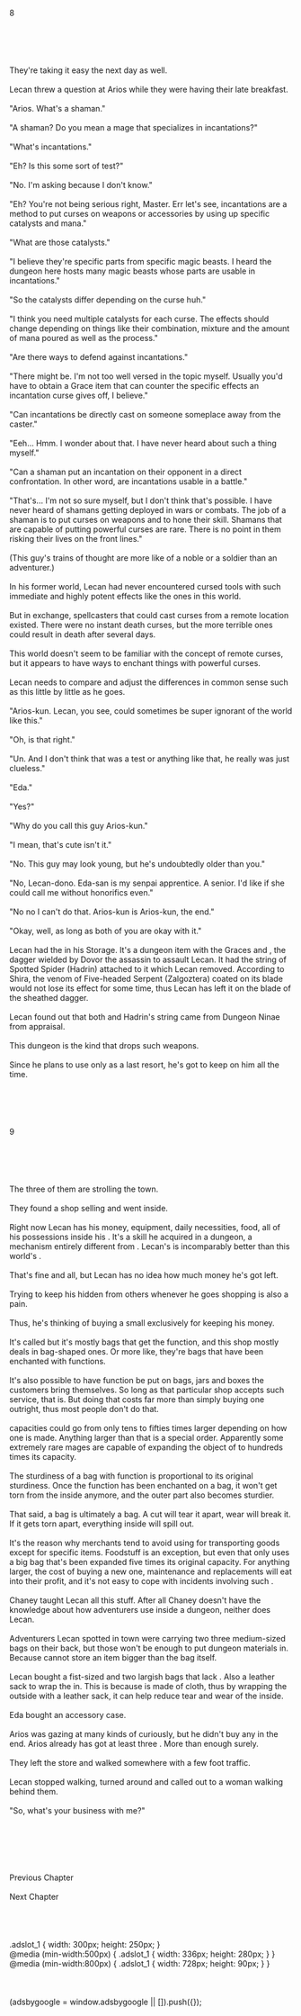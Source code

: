 <br/>
8<br/>
<br/>
<br/>
<br/>
<br/>
<br/>
They're taking it easy the next day as well.<br/>
<br/>
Lecan threw a question at Arios while they were having their late breakfast.<br/>
<br/>
"Arios. What's a shaman."<br/>
<br/>
"A shaman? Do you mean a mage that specializes in incantations?"<br/>
<br/>
"What's incantations."<br/>
<br/>
"Eh? Is this some sort of test?"<br/>
<br/>
"No. I'm asking because I don't know."<br/>
<br/>
"Eh? You're not being serious right, Master. Err let's see, incantations are a method to put curses on weapons or accessories by using up specific catalysts and mana."<br/>
<br/>
"What are those catalysts."<br/>
<br/>
"I believe they're specific parts from specific magic beasts. I heard the dungeon here hosts many magic beasts whose parts are usable in incantations."<br/>
<br/>
"So the catalysts differ depending on the curse huh."<br/>
<br/>
"I think you need multiple catalysts for each curse. The effects should change depending on things like their combination, mixture and the amount of mana poured as well as the process."<br/>
<br/>
"Are there ways to defend against incantations."<br/>
<br/>
"There might be. I'm not too well versed in the topic myself. Usually you'd have to obtain a Grace item that can counter the specific effects an incantation curse gives off, I believe."<br/>
<br/>
"Can incantations be directly cast on someone someplace away from the caster."<br/>
<br/>
"Eeh... Hmm. I wonder about that. I have never heard about such a thing myself."<br/>
<br/>
"Can a shaman put an incantation on their opponent in a direct confrontation. In other word, are incantations usable in a battle."<br/>
<br/>
"That's... I'm not so sure myself, but I don't think that's possible. I have never heard of shamans getting deployed in wars or combats. The job of a shaman is to put curses on weapons and to hone their skill. Shamans that are capable of putting powerful curses are rare. There is no point in them risking their lives on the front lines."<br/>
<br/>
(This guy's trains of thought are more like of a noble or a soldier than an adventurer.)<br/>
<br/>
In his former world, Lecan had never encountered cursed tools with such immediate and highly potent effects like the ones in this world.<br/>
<br/>
But in exchange, spellcasters that could cast curses from a remote location existed. There were no instant death curses, but the more terrible ones could result in death after several days.<br/>
<br/>
This world doesn't seem to be familiar with the concept of remote curses, but it appears to have ways to enchant things with powerful curses.<br/>
<br/>
Lecan needs to compare and adjust the differences in common sense such as this little by little as he goes.<br/>
<br/>
"Arios-kun. Lecan, you see, could sometimes be super ignorant of the world like this."<br/>
<br/>
"Oh, is that right."<br/>
<br/>
"Un. And I don't think that was a test or anything like that, he really was just clueless."<br/>
<br/>
"Eda."<br/>
<br/>
"Yes?"<br/>
<br/>
"Why do you call this guy Arios-kun."<br/>
<br/>
"I mean, that's cute isn't it."<br/>
<br/>
"No. This guy may look young, but he's undoubtedly older than you."<br/>
<br/>
"No, Lecan-dono. Eda-san is my senpai apprentice. A senior. I'd like if she could call me without honorifics even."<br/>
<br/>
"No no I can't do that. Arios-kun is Arios-kun, the end."<br/>
<br/>
"Okay, well, as long as both of you are okay with it."<br/>
<br/>
Lecan had the <Dagger of Stra> in his Storage. It's a dungeon item with the Graces <Null Curse Resistance> and <Null Poison Resistance>, the dagger wielded by Dovor the assassin to assault Lecan. It had the string of Spotted Spider (Hadrin) attached to it which Lecan removed. According to Shira, the venom of Five-headed Serpent (Zalgoztera) coated on its blade would not lose its effect for some time, thus Lecan has left it on the blade of the sheathed dagger.<br/>
<br/>
Lecan found out that both <Dagger of Stra> and Hadrin's string came from Dungeon Ninae from appraisal.<br/>
<br/>
This dungeon is the kind that drops such weapons.<br/>
<br/>
Since he plans to use <Guardian Jewel of Zana> only as a last resort, he's got to keep <Dagger of Harut> on him all the time.<br/>
<br/>
<br/>
<br/>
<br/>
<TLN: Catch the latest updates and edits at Sousetsuka .com ><br/>
9<br/>
<br/>
<br/>
<br/>
<br/>
<br/>
The three of them are strolling the town.<br/>
<br/>
They found a shop selling <Box (Ruuf)> and went inside.<br/>
<br/>
Right now Lecan has his money, equipment, daily necessities, food, all of his possessions inside his <Storage>. It's a skill he acquired in a dungeon, a mechanism entirely different from <Box>. Lecan's <Storage> is incomparably better than this world's <Box>.<br/>
<br/>
That's fine and all, but Lecan has no idea how much money he's got left.<br/>
<br/>
Trying to keep his <Storage> hidden from others whenever he goes shopping is also a pain.<br/>
<br/>
Thus, he's thinking of buying a small <Box> exclusively for keeping his money.<br/>
<br/>
It's called <Box> but it's mostly bags that get the function, and this shop mostly deals in bag-shaped ones. Or more like, they're bags that have been enchanted with <Box> functions.<br/>
<br/>
It's also possible to have <Box> function be put on bags, jars and boxes the customers bring themselves. So long as that particular shop accepts such service, that is. But doing that costs far more than simply buying one outright, thus most people don't do that.<br/>
<br/>
<Box> capacities could go from only tens to fifties times larger depending on how one is made. Anything larger than that is a special order. Apparently some extremely rare mages are capable of expanding the object of <Box> to hundreds times its capacity.<br/>
<br/>
The sturdiness of a bag with <Box> function is proportional to its original sturdiness. Once the <Box> function has been enchanted on a bag, it won't get torn from the inside anymore, and the outer part also becomes sturdier.<br/>
<br/>
That said, a bag is ultimately a bag. A cut will tear it apart, wear will break it. If it gets torn apart, everything inside will spill out.<br/>
<br/>
It's the reason why merchants tend to avoid using <Box> for transporting goods except for specific items. Foodstuff is an exception, but even that only uses a big bag that's been expanded five times its original capacity. For anything larger, the cost of buying a new one, maintenance and replacements will eat into their profit, and it's not easy to cope with incidents involving such <Box>.<br/>
<br/>
Chaney taught Lecan all this stuff. After all Chaney doesn't have the knowledge about how adventurers use <Box> inside a dungeon, neither does Lecan.<br/>
<br/>
Adventurers Lecan spotted in town were carrying two three medium-sized bags on their back, but those won't be enough to put dungeon materials in. Because <Box> cannot store an item bigger than the bag itself.<br/>
<br/>
Lecan bought a fist-sized <Box> and two largish bags that lack <Box>. Also a leather sack to wrap the <Box> in. This is because <Box> is made of cloth, thus by wrapping the outside with a leather sack, it can help reduce tear and wear of the <Box> inside.<br/>
<br/>
Eda bought an accessory case.<br/>
<br/>
Arios was gazing at many kinds of <Box> curiously, but he didn't buy any in the end. Arios already has got at least three <Boxes>. More than enough surely.<br/>
<br/>
They left the store and walked somewhere with a few foot traffic.<br/>
<br/>
Lecan stopped walking, turned around and called out to a woman walking behind them.<br/>
<br/>
"So, what's your business with me?"<br/>
<br/>
<br/>
<br/>
<br/>
<br/>
<br/>
Previous Chapter<br/>
<br/>
Next Chapter <br/>
<br/>
<br/>
<br/>
<br/>
.adslot_1 { width: 300px; height: 250px; }<br/>
@media (min-width:500px) { .adslot_1 { width: 336px; height: 280px; } }<br/>
@media (min-width:800px) { .adslot_1 { width: 728px; height: 90px; } }<br/>
<br/>
<br/>
<br/>
(adsbygoogle = window.adsbygoogle || []).push({});<br/>
<br/>
<br/>
<br/>
<br/>
